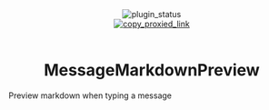 <div align="center">
	<img alt="plugin_status" src="https://img.shields.io/badge/plugin_status-proxied-80DEEA?style=for-the-badge&labelColor=263238" />
	<br/>
	<a href="https://vd-plugins.github.io/proxy/gabe616.github.io/VendettaPlugins/message-markdown-preview">
		<img alt="copy_proxied_link" src="https://img.shields.io/badge/copy_proxied_link-263238?style=for-the-badge" />
	</a>
</div>
<br/>
<div align="center">
	<h1>MessageMarkdownPreview</h1>
</div>

Preview markdown when typing a message